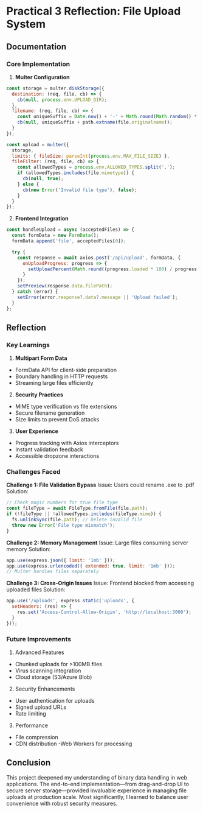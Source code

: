 # Practical 3 Reflection: File Upload System

## Documentation

### Core Implementation
1. **Multer Configuration**
```javascript
const storage = multer.diskStorage({
  destination: (req, file, cb) => {
    cb(null, process.env.UPLOAD_DIR);
  },
  filename: (req, file, cb) => {
    const uniqueSuffix = Date.now() + '-' + Math.round(Math.random() * 1E9);
    cb(null, uniqueSuffix + path.extname(file.originalname));
  }
});

const upload = multer({
  storage,
  limits: { fileSize: parseInt(process.env.MAX_FILE_SIZE) },
  fileFilter: (req, file, cb) => {
    const allowedTypes = process.env.ALLOWED_TYPES.split(',');
    if (allowedTypes.includes(file.mimetype)) {
      cb(null, true);
    } else {
      cb(new Error('Invalid file type'), false);
    }
  }
});
```

2. **Frontend Integration**
``` javascript
const handleUpload = async (acceptedFiles) => {
  const formData = new FormData();
  formData.append('file', acceptedFiles[0]);

  try {
    const response = await axios.post('/api/upload', formData, {
      onUploadProgress: progress => {
        setUploadPercent(Math.round((progress.loaded * 100) / progress.total));
      }
    });
    setPreview(response.data.filePath);
  } catch (error) {
    setError(error.response?.data?.message || 'Upload failed');
  }
};
```

## Reflection
### Key Learnings
1. **Multipart Form Data**
- FormData API for client-side preparation
- Boundary handling in HTTP requests
- Streaming large files efficiently

2. **Security Practices**
- MIME type verification vs file extensions
- Secure filename generation
- Size limits to prevent DoS attacks

3. **User Experience**
- Progress tracking with Axios interceptors
- Instant validation feedback
- Accessible dropzone interactions

### Challenges Faced
**Challenge 1: File Validation Bypass**
Issue: Users could rename .exe to .pdf
Solution:
```javascript
// Check magic numbers for true file type
const fileType = await FileType.fromFile(file.path);
if (!fileType || !allowedTypes.includes(fileType.mime)) {
  fs.unlinkSync(file.path); // Delete invalid file
  throw new Error('File type mismatch');
}
```

**Challenge 2: Memory Management**
Issue: Large files consuming server memory
Solution:
```javascript
app.use(express.json({ limit: '1mb' }));
app.use(express.urlencoded({ extended: true, limit: '1mb' }));
// Multer handles files separately
```

**Challenge 3: Cross-Origin Issues**
Issue: Frontend blocked from accessing uploaded files
Solution:
```javascript
app.use('/uploads', express.static('uploads', {
  setHeaders: (res) => {
    res.set('Access-Control-Allow-Origin', 'http://localhost:3000');
  }
}));
```

### Future Improvements
1. Advanced Features
- Chunked uploads for >100MB files
- Virus scanning integration
- Cloud storage (S3/Azure Blob)

2. Security Enhancements
- User authentication for uploads
- Signed upload URLs
- Rate limiting

3. Performance
- File compression
- CDN distribution
-Web Workers for processing

## Conclusion
This project deepened my understanding of binary data handling in web applications. The end-to-end implementation—from drag-and-drop UI to secure server storage—provided invaluable experience in managing file uploads at production scale. Most significantly, I learned to balance user convenience with robust security measures.